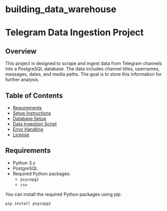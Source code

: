 # building_data_warehouse
# Telegram Data Ingestion Project

## Overview

This project is designed to scrape and ingest data from Telegram channels into a PostgreSQL database. The data includes channel titles, usernames, messages, dates, and media paths. The goal is to store this information for further analysis.

## Table of Contents

- [Requirements](#requirements)
- [Setup Instructions](#setup-instructions)
- [Database Setup](#database-setup)
- [Data Ingestion Script](#data-ingestion-script)
- [Error Handling](#error-handling)
- [License](#license)

## Requirements

- Python 3.x
- PostgreSQL
- Required Python packages:
  - `psycopg2`
  - `csv`

You can install the required Python packages using pip:

```bash
pip install psycopg2
